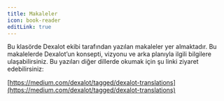 ```yaml
---
title: Makaleler
icon: book-reader
editLink: true
---
```


Bu klasörde Dexalot ekibi tarafından yazılan makaleler yer almaktadır. Bu makalelerde Dexalot’un konsepti, vizyonu ve arka planıyla ilgili bilgilere ulaşabilirsiniz. Bu yazıları diğer dillerde okumak için şu linki ziyaret edebilirsiniz:

[https://medium.com/dexalot/tagged/dexalot-translations](https://medium.com/dexalot/tagged/dexalot-translations)
